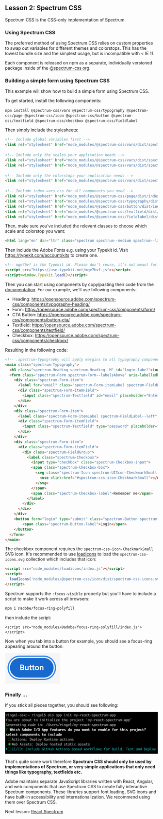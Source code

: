 ## Lesson 2: Spectrum CSS

Spectrum CSS is the CSS-only implementation of Spectrum.

### Using Spectrum CSS

The preferred method of using Spectrum CSS relies on custom properties to swap out variables for different themes and colorstops. This has the lowest bundle size and the simplest usage, but is incompatible with < IE 11.

Each component is released on npm as a separate, individually versioned package inside of the [@spectrum-css org](https://www.npmjs.com/org/spectrum-css).

### Building a simple form using Spectrum CSS

This example will show how to build a simple form using Spectrum CSS. 

To get started, install the following components:

`npm install @spectrum-css/vars @spectrum-css/typography @spectrum-css/page @spectrum-css/icon @spectrum-css/button @spectrum-css/textfield @spectrum-css/checkbox @spectrum-css/fieldlabel`

Then simply include the stylesheets:

```html
<!-- Include global variables first -->
<link rel="stylesheet" href="node_modules/@spectrum-css/vars/dist/spectrum-global.css">

<!-- Include only the scales your application needs -->
<link rel="stylesheet" href="node_modules/@spectrum-css/vars/dist/spectrum-medium.css">
<link rel="stylesheet" href="node_modules/@spectrum-css/vars/dist/spectrum-large.css">

<!-- Include only the colorstops your application needs -->
<link rel="stylesheet" href="node_modules/@spectrum-css/vars/dist/spectrum-light.css">

<!-- Include index-vars.css for all components you need -->
<link rel="stylesheet" href="node_modules/@spectrum-css/page/dist/index-vars.css">
<link rel="stylesheet" href="node_modules/@spectrum-css/typography/dist/index-vars.css">
<link rel="stylesheet" href="node_modules/@spectrum-css/button/dist/index-vars.css">
<link rel="stylesheet" href="node_modules/@spectrum-css/textfield/dist/index-vars.css">
<link rel="stylesheet" href="node_modules/@spectrum-css/fieldlabel/dist/index-vars.css">  
``` 

Then, make sure you've included the relevant classes to choose which scale and colorstop you want:
 
```html
<html lang="en" dir="ltr" class="spectrum spectrum--medium spectrum--light"> 
```

Then include the Adobe Fonts e.g. using your Typekit id. Visit https://typekit.com/account/kits to create one.

```html 
<!-- mge7bvf is the Typekit id. Please don't reuse, it's not meant for production. -->
<script src="https://use.typekit.net/mge7bvf.js"></script>
<script>window.Typekit.load()</script>
```

Then you can start using components by copy/pasting their code from the [documentation](http://opensource.adobe.com/spectrum-css/).
For our example, we'll use following components: 

* Heading: https://opensource.adobe.com/spectrum-css/components/typography-heading/
* Form: https://opensource.adobe.com/spectrum-css/components/form/
* CTA Button: https://opensource.adobe.com/spectrum-css/components/button-cta/
* Textfield: https://opensource.adobe.com/spectrum-css/components/textfield/
* Checkbox: https://opensource.adobe.com/spectrum-css/components/checkbox/

Resulting in the following code: 

```html
<!-- .spectrum-Typography will apply margins to all typography components like headings. -->
<main class="spectrum-Typography">
  <h3 class="spectrum-Heading spectrum-Heading--M" id="login-label">Login</h3>
  <form class="spectrum-Form spectrum-Form--labelsAbove" aria-labelledby="login-label" id="login">
    <div class="spectrum-Form-item">
      <label for="email" class="spectrum-Form-itemLabel spectrum-FieldLabel--left">Email</label>
      <div class="spectrum-Form-itemField">
        <input class="spectrum-Textfield" id="email" placeholder="Enter your email" name="email"/>
      </div>
    </div>
    <div class="spectrum-Form-item">
      <label class="spectrum-Form-itemLabel spectrum-FieldLabel--left" for="password">Password</label>
      <div class="spectrum-Form-itemField">
        <input class="spectrum-Textfield" type="password" placeholder="Enter your password" id="password">
      </div>
    </div>
    <div class="spectrum-Form-item">
      <div class="spectrum-Form-itemField">
        <div class="spectrum-FieldGroup">
          <label class="spectrum-Checkbox">
            <input type="checkbox" class="spectrum-Checkbox-input">
            <span class="spectrum-Checkbox-box">
              <svg class="spectrum-Icon spectrum-UIIcon-CheckmarkSmall spectrum-Checkbox-checkmark" focusable="false" aria-hidden="true">
                <use xlink:href="#spectrum-css-icon-CheckmarkSmall"></use>
              </svg>
            </span>
            <span class="spectrum-Checkbox-label">Remember me</span>
          </label>
        </div>
      </div>
    </div>
    <button form="login" type="submit" class="spectrum-Button spectrum-Button--cta">
        <span class="spectrum-Button-label">Login</span>
    </button>
  </form>
</main>
```

The checkbox component requires the `spectrum-css-icon-CheckmarkSmall` SVG icon. It's recommended to use [loadicons](https://www.npmjs.com/package/loadicons) to load the `spectrum-css-icons.svg` collection which includes that icon:
```html
<script src="node_modules/loadicons/index.js"></script>
<script>
  loadIcons('node_modules/@spectrum-css/icon/dist/spectrum-css-icons.svg');
</script> 
```   

Spectrum supports the `:focus-visible` property but you'll have to include a script to make it work across all browsers:
```bash
npm i @adobe/focus-ring-polyfill 
```

then include the script:
```
<script src="node_modules/@adobe/focus-ring-polyfill/index.js"></script>
``` 

Now when you tab into a button for example, you should see a focus-ring appearing around the button: 

![focus-ring](assets/focus-ring.png)  

### Finally ...

If you stick all pieces together, you should see following: 

![app](assets/web-assets.png)  

That's quite some work therefore **Spectrum CSS should only be used by implementations of Spectrum, or very simple applications that only need things like typography, textfields etc.**

Adobe maintains separate JavaScript libraries written with React, Angular, and web components that use Spectrum CSS to create fully interactive Spectrum components. 
These libraries support font loading, SVG icons and have built-in accessibility and internationalization. We recommend using them over Spectrum CSS. 

Next lesson: [React Spectrum](lesson3.md)

  
 
